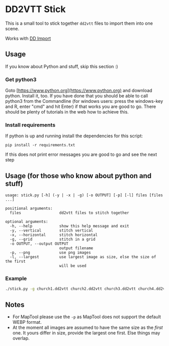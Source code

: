 # DD2VTT Stick

This is a small tool to stick together `dd2vtt` files to import them into one scene.

Works with [DD Import](https://github.com/moo-man/FVTT-DD-Import)


## Usage 

If you know about Python and stuff, skip this section :)

### Get python3

Goto [https://www.python.org](https://www.python.org) and download python. Install it, too.
If you have done that you should be able to call python3 from the Commandline (for windows users: press the windows-key and R, enter "cmd" and hit Enter)
if that works you are good to go. There should be plenty of tutorials in the web how to achieve this.

### Install requirements

If python is up and running install the dependencies for this script:

```
pip install -r requirements.txt
```

If this does not print error messages you are good to go and see the next step

## Usage (for those who know about python and stuff)

```
usage: stick.py [-h] (-y | -x | -g) [-o OUTPUT] [-p] [-l] files [files ...]

positional arguments:
  files                 dd2vtt files to stitch together

optional arguments:
  -h, --help            show this help message and exit
  -y, --vertical        stitch vertical
  -x, --horizontal      stitch horizontal
  -g, --grid            stitch in a grid
  -o OUTPUT, --output OUTPUT
                        output filename
  -p, --png             use png images
  -l, --largest         use largest image as size, else the size of the first
                        will be used
```


### Example

```bash
./stick.py -g church1.dd2vtt church2.dd2vtt church3.dd2vtt church4.dd2vtt
```


## Notes

- For MapTool please use the `-p` as MapTool does not support the default WEBP format.
- At the moment all images are assumed to have the same size as the *first* one. It yours differ in size, provide the largest one first. Else things may overlap.

